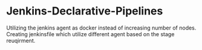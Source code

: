 # Jenkins-Declarative-Pipelines  
Utilizing the jenkins agent as docker instead of increasing number of nodes.  
Creating jenkinsfile which utilize different agent based on the stage reuqirment.  

